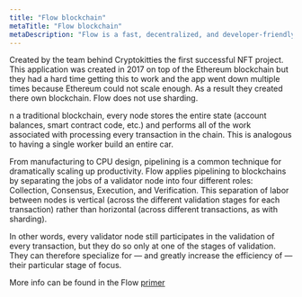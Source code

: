```yaml
---
title: "Flow blockchain"
metaTitle: "Flow blockchain"
metaDescription: "‍Flow is a fast, decentralized, and developer-friendly blockchain"
---
```


Created by the team behind Cryptokitties the first successful NFT project. This application was created in 2017 on top of the Ethereum blockchain but they had a hard time getting this to work and the app went down multiple times because Ethereum could not scale enough. As a result they created there own blockchain. Flow does not use sharding.

n a traditional blockchain, every node stores the entire state (account balances, smart contract code, etc.) and performs all of the work associated with processing every transaction in the chain. This is analogous to having a single worker build an entire car. 

From manufacturing to CPU design, pipelining is a common technique for dramatically scaling up productivity. Flow applies pipelining to blockchains by separating the jobs of a validator node into four different roles: Collection, Consensus, Execution, and Verification. This separation of labor between nodes is vertical (across the different validation stages for each transaction) rather than horizontal (across different transactions, as with sharding). 

In other words, every validator node still participates in the validation of every transaction, but they do so only at one of the stages of validation. They can therefore specialize for — and greatly increase the efficiency of — their particular stage of focus. 

More info can be found in the Flow [primer](https://www.onflow.org/primer)